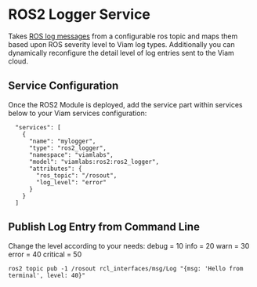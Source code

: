 # ROS2 Logger Service

Takes [ROS log messages](https://docs.ros2.org/foxy/api/rcl_interfaces/msg/Log.html) from a configurable ros topic and maps them based upon ROS severity level to Viam log types. Additionally you can dynamically reconfigure the detail level of log entries sent to the Viam cloud.


## Service Configuration
Once the ROS2 Module is deployed, add the service part within services below to your Viam services configuration:

```
  "services": [
    {
      "name": "mylogger",
      "type": "ros2_logger",
      "namespace": "viamlabs",
      "model": "viamlabs:ros2:ros2_logger",
      "attributes": {
        "ros_topic": "/rosout",
        "log_level": "error"
      }
    }
  ]
```

## Publish Log Entry from Command Line
Change the level according to your needs:
debug = 10
info  = 20
warn  = 30
error = 40
critical = 50

```ros2 topic pub -1 /rosout rcl_interfaces/msg/Log "{msg: 'Hello from terminal', level: 40}"```
